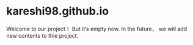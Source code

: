 # kareshi98.github.io
Welcome to our project！
But it‘s empty now.
In the future， we will add new contents to thie project.
